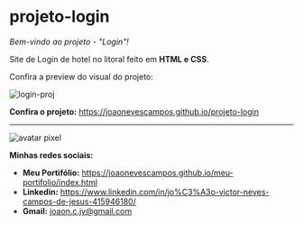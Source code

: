 # projeto-login
 *Bem-vindo ao projeto - "Login"!*
 
Site de Login de hotel no litoral feito em __HTML e CSS__. 
 
 Confira a preview do visual do projeto:
 
![login-proj](https://github.com/joaonevescampos/projeto-hockey/assets/126534395/4aede205-e2b3-4ef8-ab37-86d89d9ab397)

 __Confira o projeto:__ https://joaonevescampos.github.io/projeto-login
 
 ---
 ![avatar pixel](https://github.com/joaonevescampos/meu-portifolio/assets/126534395/144870f1-a22b-45c2-84cf-819d2f79d5f1)
 
 __Minhas redes sociais:__
 
 * __Meu Portifólio:__ https://joaonevescampos.github.io/meu-portifolio/index.html
 * __Linkedin:__ https://www.linkedin.com/in/jo%C3%A3o-victor-neves-campos-de-jesus-415946180/
 * __Gmail:__ joaon.c.jv@gmail.com
